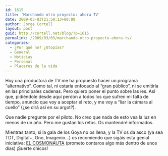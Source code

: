 ```yaml
---
id: 1615
title: 'Marchando otro proyecto: ahora TV'
date: 2009-03-03T21:50:13+00:00
author: Jorge Cortell
layout: post
guid: http://cortell.net/blog/?p=1615
permalink: /2009/03/03/marchando-otro-proyecto-ahora-tv/
categories:
  - ¿Por qué no? ¿Utopías?
  - General
  - Noticias
  - Personal
  - Placeres de la vida
---
```

Hoy una productora de TV me ha propuesto hacer un programa &#8220;alternativo&#8221;. Como tal, ni estaría enfocado al &#8220;gran público&#8221;, ni se emitiría en las principales cadenas. Pero quiero poner el punto sobre las íes. Así que, pidiéndole desde aquí perdón a todos los que sufren mi falta de tiempo, anuncio que voy a aceptar el reto, y me voy a &#8220;liar la cámara al cuello&#8221; (¿se dirá así en su argot?).

Que nadie pregunte por el piloto. No creo que nada de esto vea la luz en menos de un año. Pero me gustan los retos. Os mantendré informados.

Mientras tanto, si la gala de los Goya no os llena, y la TV os da asco (ya sea TDT, Digital+, Ono, Imagenio&#8230;) os recomiendo que sigáis esta genial iniciativa: <a title="http://www.riotcinema.com/" href="http://www.riotcinema.com/" target="_blank">EL COSMONAUTA</a> (prometo contaros algo más dentro de unos días) ¡Suerte chicos!